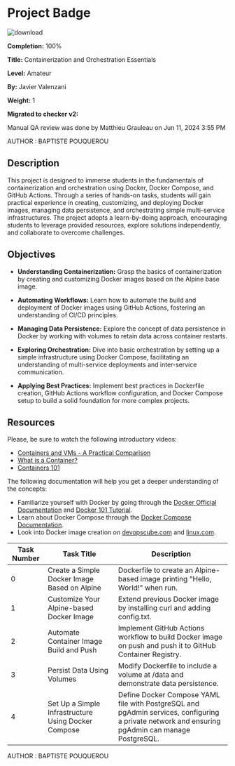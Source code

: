 # Project Badge

![download](https://github.com/ghinzuka/holbertonschool-higher_level_programming/assets/102736316/d0d7fb5a-6479-4f0f-9947-dc14a72c9772)

**Completion:** 100%

**Title:** Containerization and Orchestration Essentials

**Level:** Amateur

**By:** Javier Valenzani

**Weight:** 1

**Migrated to checker v2:** 

Manual QA review was done by Matthieu Grauleau on Jun 11, 2024 3:55 PM

AUTHOR : BAPTISTE POUQUEROU

## Description

This project is designed to immerse students in the fundamentals of containerization and orchestration using Docker, Docker Compose, and GitHub Actions. Through a series of hands-on tasks, students will gain practical experience in creating, customizing, and deploying Docker images, managing data persistence, and orchestrating simple multi-service infrastructures. The project adopts a learn-by-doing approach, encouraging students to leverage provided resources, explore solutions independently, and collaborate to overcome challenges.

## Objectives

- **Understanding Containerization:** Grasp the basics of containerization by creating and customizing Docker images based on the Alpine base image.
  
- **Automating Workflows:** Learn how to automate the build and deployment of Docker images using GitHub Actions, fostering an understanding of CI/CD principles.
  
- **Managing Data Persistence:** Explore the concept of data persistence in Docker by working with volumes to retain data across container restarts.
  
- **Exploring Orchestration:** Dive into basic orchestration by setting up a simple infrastructure using Docker Compose, facilitating an understanding of multi-service deployments and inter-service communication.
  
- **Applying Best Practices:** Implement best practices in Dockerfile creation, GitHub Actions workflow configuration, and Docker Compose setup to build a solid foundation for more complex projects.

## Resources

Please, be sure to watch the following introductory videos:

- [Containers and VMs - A Practical Comparison](video-url)
- [What is a Container?](video-url)
- [Containers 101](video-url)

The following documentation will help you get a deeper understanding of the concepts:

- Familiarize yourself with Docker by going through the [Docker Official Documentation](https://docs.docker.com/) and [Docker 101 Tutorial](https://www.docker.com/101-tutorial).
- Learn about Docker Compose through the [Docker Compose Documentation](https://docs.docker.com/compose/).
- Look into Docker image creation on [devopscube.com](https://devopscube.com/docker-tutorial/) and [linux.com](https://www.linux.com/topic/containers/).

| Task Number | Task Title                                    | Description                                                                                                                                                                                                           |
|-------------|-----------------------------------------------|-----------------------------------------------------------------------------------------------------------------------------------------------------------------------------------------------------------------------|
| 0           | Create a Simple Docker Image Based on Alpine   | Dockerfile to create an Alpine-based image printing "Hello, World!" when run.                                                                                                                                           |
| 1           | Customize Your Alpine-based Docker Image       | Extend previous Docker image by installing curl and adding config.txt.                                                                                                                                                |
| 2           | Automate Container Image Build and Push        | Implement GitHub Actions workflow to build Docker image on push and push it to GitHub Container Registry.                                                                                                             |
| 3           | Persist Data Using Volumes                     | Modify Dockerfile to include a volume at /data and demonstrate data persistence.                                                                                                                                        |
| 4           | Set Up a Simple Infrastructure Using Docker Compose | Define Docker Compose YAML file with PostgreSQL and pgAdmin services, configuring a private network and ensuring pgAdmin can manage PostgreSQL.                                                                      |

AUTHOR : BAPTISTE POUQUEROU
